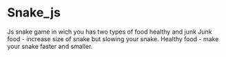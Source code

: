 # Snake_js
Js snake game in wich you has two types of food healthy and junk
Junk food - increase size of snake but slowing your snake.
Healthy food - make your snake faster and smaller.

